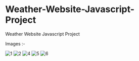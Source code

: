 # Weather-Website-Javascript-Project
Weather Website Javascript Project


Images :-


![1](https://github.com/user-attachments/assets/2d25cc75-d7b1-4518-b185-0e5d72542d75)
![2](https://github.com/user-attachments/assets/2d58d0f0-c73d-4105-af8d-5dc2e49eb21e)
![4](https://github.com/user-attachments/assets/f49dce32-9fcf-491d-a3de-e2256bfc1450)
![5](https://github.com/user-attachments/assets/945facd2-c662-4392-9915-81c825b8b439)
![6](https://github.com/user-attachments/assets/0f81590c-31ec-42b9-8a3f-2c9ff66a9013)




